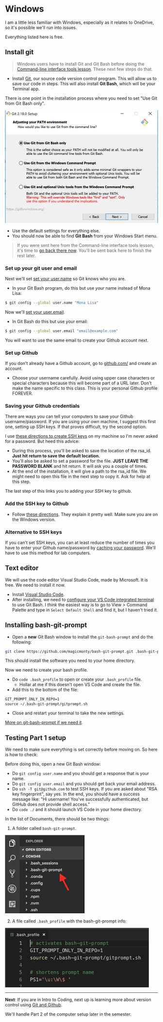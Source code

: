 # Windows

I am a little less familiar with Windows, especially as it relates to OneDrive, so it's possible we'll run into issues.

Everything listed here is free.

## Install git

> Windows users have to install Git and Git Bash before doing the [Command-line interface tools lesson](https://github.com/utdata/icj-cli-tools). These next few steps do that.

- Install [Git](https://git-scm.com/downloads), our source code version control program. This will allow us to save our code in steps. This will also install **Git Bash**, which will be your Terminal app.

There is one point in the installation process where you need to set "Use Git from Git Bash only".

![git-setup-windows](images/git-setup-windows.png)

- Use the default settings for everything else.
- You should now be able to find **Git Bash** from your Windows Start menu.

> If you were sent here from the Command-line interface tools lesson, it's time to [go back there now](https://github.com/utdata/icj-cli-tools#using-bash-and-a-terminal). You'll be sent back here to finish the rest later.

### Set up your git user and email

Next we'll set [set your user.name](https://help.github.com/en/github/using-git/setting-your-username-in-git#setting-your-git-username-for-every-repository-on-your-computer) so Git knows who you are.

- In your Git Bash program, do this but use _your_ name instead of Mona Lisa:

```bash
$ git config --global user.name "Mona Lisa"
```

Now we'll [set your user.email](https://help.github.com/en/github/setting-up-and-managing-your-github-user-account/setting-your-commit-email-address#setting-your-commit-email-address-in-git).

- In Git Bash do this but use your email:

```bash
$ git config --global user.email "email@example.com"
```

You will want to use the same email to create your Github account next.

### Set up Github

If you don't already have a Github account, go to [github.com/](http://github.com/) and create an account.

- Choose your username carefully. Avoid using upper case characters or special characters because this will become part of a URL later. Don't make the name specific to this class. This is your personal Github profile FOREVER.

### Saving your Github credentials

There are ways you can tell your computers to save your Github username/password. If you are using your own machine, I suggest this first one, setting up SSH keys. If that proves difficult, try the second option.

I use [these directions to create SSH keys](https://docs.github.com/en/free-pro-team@latest/github/authenticating-to-github/generating-a-new-ssh-key-and-adding-it-to-the-ssh-agent) on my machine so I'm never asked for a password. But heed this advice:

- During this process, you'll be asked to save the location of the rsa_id. **Just hit return to save the default location.**
- You'll also be asked to set a password for the file. **JUST LEAVE THE PASSWORD BLANK** and hit return. It will ask you a couple of times.
- At the end of the installation, it will give a path to the rsa_id file. We might need to open this file in the next step to copy it. Ask for help at this step.

The last step of this links you to adding your SSH key to github.

### Add the SSH key to Github

- Follow [these directions](https://help.github.com/articles/adding-a-new-ssh-key-to-your-github-account/). They explain it pretty well. Make sure you are on the Windows version.

### Alternative to SSH keys

If you can't set SSH keys, you can at least reduce the number of times you have to enter your Github name/password by [caching your password](https://help.github.com/articles/caching-your-github-password-in-git/). We'll have to use this method for lab computers.

## Text editor

We will use the code editor Visual Studio Code, made by Microsoft. It is free. We need to install it now.

- Install [Visual Studio Code](https://code.visualstudio.com/docs/setup/windows).
- After installing, we need to [configure your VS Code integrated terminal](https://code.visualstudio.com/docs/editor/integrated-terminal#_windows) to use Git Bash. I _think_ the easiest way is to go to View > Command Palette and type in `Select Default Shell` and find it, but I haven't tried it.

## Installing bash-git-prompt

- Open a **new** Git Bash window to install the `git-bash-prompt` and do the following:

```bash
git clone https://github.com/magicmonty/bash-git-prompt.git .bash-git-prompt --depth=1
```

This should install the software you need to your home directory.

Now we need to create your bash profile.

- Do `code .bash_profile` to open or create your `.bash_profile` file.
  - Hollar at me if this doesn't open VS Code and create the file.
- Add this to the bottom of the file:

``` text
GIT_PROMPT_ONLY_IN_REPO=1
source ~/.bash-git-prompt/gitprompt.sh
```

- Close and restart your terminal to take the new settings.

[More on git-bash-prompt if we need it](https://github.com/magicmonty/bash-git-prompt).

## Testing Part 1 setup

We need to make sure everything is set correctly before moving on. So here is how to check:

Before doing this, open a new Git Bash window:

- Do `git config user.name` and you should get a response that is your name.
- Do `git config user.email` and you should get back your email address.
- Do `ssh -T git@github.com` to test SSH keys. If you are asked about "RSA key fingerprint", say yes. In the end, you should have a success message like: "Hi username! You've successfully authenticated, but GitHub does not provide shell access."
- Do `code ./` and it should launch VS Code in your home directory.

In the list of Documents, there should be two things:

1. A folder called `bash-git-prompt`.

![git-bash-prompt](images/git-bash-prompt-installed.png)

2. A file called `.bash_profile` with the bash-git-prompt info:

![git-bash-prompt](images/bash_profile-example.png)

---

**Next**: If you are in Intro to Coding, next up is learning more about version control using [Git and Github](https://github.com/utdata/icj-cli-tools#using-git-and-github).

We'll handle Part 2 of the computer setup later in the semester.
